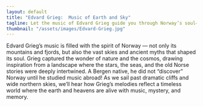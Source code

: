 ```yaml
---
layout: default
title: "Edvard Grieg:  Music of Earth and Sky"
tagline: Let the music of Edvard Grieg guide you through Norway’s soul—its soaring fjords, shimmering skies, and ancient Norse legends. Though born in Bergen, Grieg only truly “discovered” Norway after studying abroad, returning with melodies that captured the magic of his homeland.  His music weaves together nature, myth, and memory into a timeless symphony of Earth and sky.
thumbnail: "/assets/images/Edvard-Grieg.jpg"
---
```


Edvard Grieg’s music is filled with the spirit of Norway — not only its mountains and fjords, but also the vast skies and ancient myths that shaped its soul.   Grieg captured the wonder of nature and the cosmos, drawing inspiration from a landscape where the stars, the seas, and the old Norse stories were deeply intertwined.  A Bergen native, he did not “discover” Norway until he studied music abroad!   As we sail past dramatic cliffs and wide northern skies, we’ll hear how Grieg’s melodies reflect a timeless world where the earth and heavens are alive with music, mystery, and memory.

